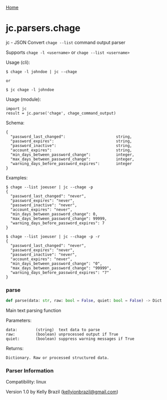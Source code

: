 [Home](https://kellyjonbrazil.github.io/jc/)
<a id="jc.parsers.chage"></a>

# jc.parsers.chage

jc - JSON Convert `chage --list` command output parser

Supports `chage -l <username>` or `chage --list <username>`

Usage (cli):

    $ chage -l johndoe | jc --chage

    or

    $ jc chage -l johndoe

Usage (module):

    import jc
    result = jc.parse('chage', chage_command_output)

Schema:

    {
      "password_last_changed":                      string,
      "password_expires":                           string,
      "password_inactive":                          string,
      "account_expires":                            string,
      "min_days_between_password_change":           integer,
      "max_days_between_password_change":           integer,
      "warning_days_before_password_expires":       integer
    }

Examples:

    $ chage --list joeuser | jc --chage -p
    {
      "password_last_changed": "never",
      "password_expires": "never",
      "password_inactive": "never",
      "account_expires": "never",
      "min_days_between_password_change": 0,
      "max_days_between_password_change": 99999,
      "warning_days_before_password_expires": 7
    }

    $ chage --list joeuser | jc --chage -p -r
    {
      "password_last_changed": "never",
      "password_expires": "never",
      "password_inactive": "never",
      "account_expires": "never",
      "min_days_between_password_change": "0",
      "max_days_between_password_change": "99999",
      "warning_days_before_password_expires": "7"
    }

<a id="jc.parsers.chage.parse"></a>

### parse

```python
def parse(data: str, raw: bool = False, quiet: bool = False) -> Dict
```

Main text parsing function

Parameters:

    data:        (string)  text data to parse
    raw:         (boolean) unprocessed output if True
    quiet:       (boolean) suppress warning messages if True

Returns:

    Dictionary. Raw or processed structured data.

### Parser Information
Compatibility:  linux

Version 1.0 by Kelly Brazil (kellyjonbrazil@gmail.com)
